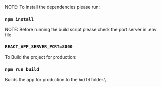 NOTE: To install the dependencies please run:

### `npm install`

NOTE: Before running the build script please check the port server in .env file

### `REACT_APP_SERVER_PORT=8000`

To Build the project for production:

### `npm run build`

Builds the app for production to the `build` folder.\

